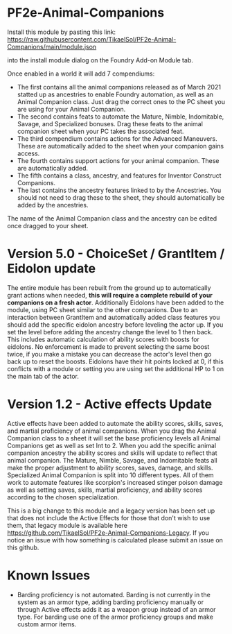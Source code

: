 # PF2e-Animal-Companions

Install this module by pasting this link: https://raw.githubusercontent.com/TikaelSol/PF2e-Animal-Companions/main/module.json

into the install module dialog on the Foundry Add-on Module tab.

Once enabled in a world it will add 7 compendiums:
- The first contains all the animal companions released as of March 2021 statted up as ancestries to enable Foundry automation, as well as an Animal Companion class.  Just drag the correct ones to the PC sheet you are using for your Animal Companion.
- The second contains feats to automate the Mature, Nimble, Indomitable, Savage, and Specialized bonuses.  Drag these feats to the animal companion sheet when your PC takes the associated feat.
- The third compendium contains actions for the Advanced Maneuvers. These are automatically added to the sheet when your companion gains access.
- The fourth contains support actions for your animal companion.  These are automatically added.
- The fifth contains a class, ancestry, and features for Inventor Construct Companions.
- The last contains the ancestry features linked to by the Ancestries.  You should not need to drag these to the sheet, they should automatically be added by the ancestries.

The name of the Animal Companion class and the ancestry can be edited once dragged to your sheet.

# Version 5.0 - ChoiceSet / GrantItem / Eidolon update
The entire module has been rebuilt from the ground up to automatically grant actions when needed, **this will require a complete rebuild of your companions on a fresh actor**. Additionally Eidolons have been added to the module, using PC sheet similar to the other companions.  Due to an interaction between GrantItem and automatically added class features you should add the specific eidolon ancestry before leveling the actor up. If you set the level before adding the ancestry change the level to 1 then back. This includes automatic calculation of ability scores with boosts for eidolons. No enforcement is made to prevent selecting the same boost twice, if you make a mistake you can decrease the actor's level then go back up to reset the boosts. Eidolons have their hit points locked at 0, if this conflicts with a module or setting you are using set the additional HP to 1 on the main tab of the actor.

# Version 1.2 - Active effects Update
Active effects have been added to automate the ability scores, skills, saves, and martial proficiency of animal companions.  When you drag the Animal Companion class to a sheet it will set the base proficiency levels all Animal Companions get as well as set Int to 2.  When you add the specific animal companion ancestry the ability scores and skills will update to reflect that animal companion.  The Mature, Nimble, Savage, and Indomitable feats all make the proper adjustment to ability scores, saves, damage, and skills.  Specialized Animal Companion is split into 10 different types.  All of them work to automate features like scorpion's increased stinger poison damage as well as setting saves, skills, martial proficiency, and ability scores according to the chosen specialization.

This is a big change to this module and a legacy version has been set up that does not include the Active Effects for those that don't wish to use them, that legacy module is available here https://github.com/TikaelSol/PF2e-Animal-Companions-Legacy.  If you notice an issue with how something is calculated please submit an issue on this github.

# Known Issues
- Barding proficiency is not automated.  Barding is not currently in the system as an armor type, adding barding proficiency manually or through Active effects adds it as a weapon group instead of an armor type.  For barding use one of the armor proficiency groups and make custom armor items.
